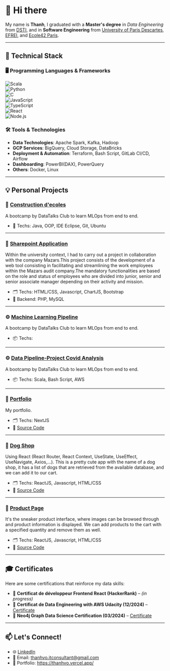 # 👋 Hi there

My name is **Thanh**, I graduated with a **Master's degree** in *Data Engineering* from [DSTI](https://dsti.school/fr/applied-msc-in-data-engineering-for-ai/), and in **Software Engineering** from [University of Paris Descartes](https://math-info.u-paris.fr/licence-dinformatique/parcours-informatique/), [EFREI](https://www.efrei.fr/programmes-experts/bachelor-concepteur-developpeur/?_gl=1*1hc6ia8*_up*MQ..*_ga*MTM0MDEzNTMxLjE3NTE4OTIwMzI.*_ga_15PWZ9KZCG*czE3NTE4OTIwMzEkbzEkZzEkdDE3NTE4OTIwMzEkajYwJGwwJGgyODY4NDAxNDM.), and [Ecole42 Paris](https://42.fr/).

---

## 🚀 Technical Stack

### 🖥️ Programming Languages & Frameworks
![Scala](https://img.shields.io/badge/-Scala-red?style=flat-square&logo=scala)  
![Python](https://img.shields.io/badge/-Python-blue?style=flat-square&logo=python)  
![C](https://img.shields.io/badge/-C-black?style=flat-square&logo=c)  
![JavaScript](https://img.shields.io/badge/-JavaScript-yellow?style=flat-square&logo=javascript)  
![TypeScript](https://img.shields.io/badge/-TypeScript-blue?style=flat-square&logo=typescript)  
![React](https://img.shields.io/badge/-React-61DAFB?style=flat-square&logo=react)  
![Node.js](https://img.shields.io/badge/-Node.js-green?style=flat-square&logo=node.js)


### 🛠️ Tools & Technologies

- **Data Technologies**: Apache Spark, Kafka, Hadoop 
- **GCP Services**: BigQuery, Cloud Storage, DataBricks
- **Deployment & Automation**: Terraform, Bash Script, GitLab CI/CD, Airflow 
- **Dashboarding**: PowerBI(DAX), PowerQuery
- **Others**: Docker, Linux

---

## 💡 Personal Projects

### 🚗 [Construction d'ecoles](https://github.com/thanhvo-uparis/JavaAvanceProjet) 
A bootcamp by DataTalks Club to learn MLOps from end to end. 
- 🔧 Techs: Java, OOP, IDE Eclipse, Git, Ubuntu 
---
### 🚗 [Sharepoint Application](https://github.com/thanhvo-uparis/project_L3AN) 
Within the university context, I had to carry out a project in collaboration with the company Mazars.This project consists of the development of a web tool consisting in facilitating and streamlining the work employees within the Mazars audit company.The mandatory functionalities are based on the role and status of employees who are divided into junior, senior and senior associate manager depending on their activity and mission.
- 🗂️ Techs: HTML/CSS, Javascript, ChartJS, Bootstrap
- 🔧 Backend: PHP, MySQL
---
### ⚙️ [Machine Learning Pipeline](https://github.com/thanhvo-uparis/ML_pipeline)
A bootcamp by DataTalks Club to learn MLOps from end to end.  
- 📦 Techs:
---
### ⚙️ [Data Pipeline-Project Covid Analysis](https://github.com/thanhvo-uparis/dsti_data_pipeline2)
A bootcamp by DataTalks Club to learn MLOps from end to end.  
- 📦 Techs: Scala, Bash Script, AWS
---
### 🧠 [Portfolio](https://thanhvo.vercel.app/)
My portfolio.  
- 🗂️ Techs: NextJS
- 🔎 [Source Code](https://github.com/thanhvo-uparis/portfolio-nextjs)
---
### 🧠 [Dog Shop]()
Using React (React Router, React Context, UseState, UseEffect, UseNavigate, Axios,…). This is a pretty cute app with the name of a dog shop, it has a list of dogs that are retrieved from the available database, and we can add it to our cart.
- 🗂️ Techs: ReactJS, Javascript, HTML/CSS
- 🔎 [Source Code](https://github.com/thanhvo-uparis/dog-shop)
---
### 🧠 [Product Page](https://ecommerce-product-five.vercel.app/)
It's the sneaker product interface, where images can be browsed through and product information is displayed. We can add products to the cart with a specified quantity and remove them as well.
- 🗂️ Techs: ReactJS, Javascript, HTML/CSS
- 🔎 [Source Code](https://github.com/thanhvo-uparis/ecommerce-product)
---

## 🎓 Certificates

Here are some certifications that reinforce my data skills:

- 📜 **Certificat de développeur Frontend React (HackerRank)** – *(in progress)*  
- 📜 **Certiﬁcat de Data Engineering with AWS Udacity (12/2024)** – [Certificate](https://www.udacity.com/certificate/e/974666e2-ac3b-11ef-be7d-b7b6f5ab80fb)
- 📜 **Neo4j Graph Data Science Certification (03/2024)** – [Certificate](https://graphacademy.neo4j.com/c/da9b6234-5968-47ea-afbe-08e16971777b/) 

---


## 📫 Let's Connect!
- 🌐 [LinkedIn](https://www.linkedin.com/in/thanh-vo-138a631bb/)
- 📧 Email: thanhvo.itconsultant@gmail.com
- 📁 Portfolio: https://thanhvo.vercel.app/

